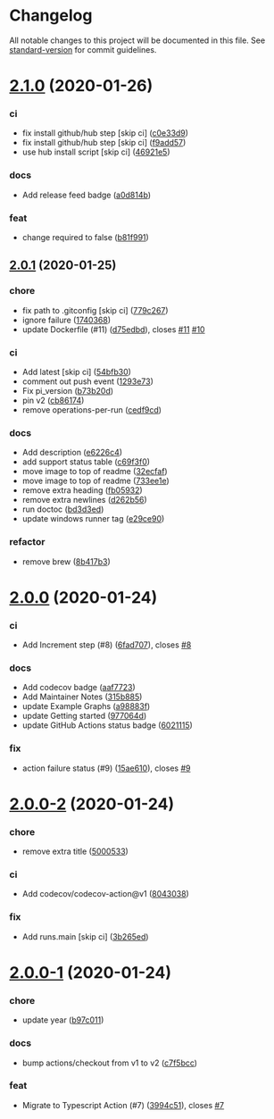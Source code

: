# Changelog

All notable changes to this project will be documented in this file. See [standard-version](https://github.com/conventional-changelog/standard-version) for commit guidelines.

# [2.1.0](https://github.com/peaceiris/actions-pixela/compare/v2.0.1...v2.1.0) (2020-01-26)


### ci

* fix install github/hub step [skip ci] ([c0e33d9](https://github.com/peaceiris/actions-pixela/commit/c0e33d9c3b1d38061303fe00f597ffeb70f110a4))
* fix install github/hub step [skip ci] ([f9add57](https://github.com/peaceiris/actions-pixela/commit/f9add57dcf7eb09fadadf9296c152b6ed9b23e86))
* use hub install script [skip ci] ([46921e5](https://github.com/peaceiris/actions-pixela/commit/46921e50f2e80a01ff83f80997087e2bb8c8f2a4))

### docs

* Add release feed badge ([a0d814b](https://github.com/peaceiris/actions-pixela/commit/a0d814b7f5649ec0ef5cbdaa1be3f38078df7c66))

### feat

* change required to false ([b81f991](https://github.com/peaceiris/actions-pixela/commit/b81f9916dfdb864f734ef8e98659d14930cf264e))



## [2.0.1](https://github.com/peaceiris/actions-pixela/compare/v2.0.0...v2.0.1) (2020-01-25)


### chore

* fix path to .gitconfig [skip ci] ([779c267](https://github.com/peaceiris/actions-pixela/commit/779c267839cc9d48ae26433d7dfc16b7a0847c83))
* ignore failure ([1740368](https://github.com/peaceiris/actions-pixela/commit/17403680e48dde006efb55decef7337d89d69a7c))
* update Dockerfile (#11) ([d75edbd](https://github.com/peaceiris/actions-pixela/commit/d75edbdee90c842a3890c9aae485b42ee9f7855d)), closes [#11](https://github.com/peaceiris/actions-pixela/issues/11) [#10](https://github.com/peaceiris/actions-pixela/issues/10)

### ci

* Add latest [skip ci] ([54bfb30](https://github.com/peaceiris/actions-pixela/commit/54bfb306f893b588029b273b06f9f4ea1257c22c))
* comment out push event ([1293e73](https://github.com/peaceiris/actions-pixela/commit/1293e73a50f84ea1a63a2c7fd48ac160ed84e075))
* Fix pi_version ([b73b20d](https://github.com/peaceiris/actions-pixela/commit/b73b20d4af52c7946234982617b38fb858e7cb25))
* pin v2 ([cb86174](https://github.com/peaceiris/actions-pixela/commit/cb86174ec9126c9ea4638040a756792e25947a06))
* remove operations-per-run ([cedf9cd](https://github.com/peaceiris/actions-pixela/commit/cedf9cde91f6f59e0cc367f07031b6f00af73c0a))

### docs

* Add description ([e6226c4](https://github.com/peaceiris/actions-pixela/commit/e6226c4e26750a02457c091a4767403dc0f9a918))
* add support status table ([c69f3f0](https://github.com/peaceiris/actions-pixela/commit/c69f3f077ebc1ffe3068b6be3d73ab37ad4d2f7e))
* move image to top of readme ([32ecfaf](https://github.com/peaceiris/actions-pixela/commit/32ecfaf167130153bd328ab49bfe13500f4416f8))
* move image to top of readme ([733ee1e](https://github.com/peaceiris/actions-pixela/commit/733ee1ea69be6926beeff88f86d1917a46391bd9))
* remove extra heading ([fb05932](https://github.com/peaceiris/actions-pixela/commit/fb059326a11189ba51d692b1e0e8b722666c4a56))
* remove extra newlines ([d262b56](https://github.com/peaceiris/actions-pixela/commit/d262b56abdab099eeac7ff369a960a95fdd17565))
* run doctoc ([bd3d3ed](https://github.com/peaceiris/actions-pixela/commit/bd3d3edb072f4fe549c021a0c46345a9253f8871))
* update windows runner tag ([e29ce90](https://github.com/peaceiris/actions-pixela/commit/e29ce909e382fd011ea5abc40c2635d7f54f473a))

### refactor

* remove brew ([8b417b3](https://github.com/peaceiris/actions-pixela/commit/8b417b34085d8fd5844303c8ae77d0c6af4aeb0c))



# [2.0.0](https://github.com/peaceiris/actions-pixela/compare/v2.0.0-2...v2.0.0) (2020-01-24)


### ci

* Add Increment step (#8) ([6fad707](https://github.com/peaceiris/actions-pixela/commit/6fad7075b715e010c6987bc714a32773f0d7c07b)), closes [#8](https://github.com/peaceiris/actions-pixela/issues/8)

### docs

* Add codecov badge ([aaf7723](https://github.com/peaceiris/actions-pixela/commit/aaf77233bfae7f7021c0d333bdb91fa2522175f3))
* Add Maintainer Notes ([315b885](https://github.com/peaceiris/actions-pixela/commit/315b88580e81a1c75773261c9486f5c02005e656))
* update Example Graphs ([a98883f](https://github.com/peaceiris/actions-pixela/commit/a98883f8339d5130bf89190c01321ec815145970))
* update Getting started ([977064d](https://github.com/peaceiris/actions-pixela/commit/977064de800c172809ae41254b80bfc9742bc555))
* update GitHub Actions status badge ([6021115](https://github.com/peaceiris/actions-pixela/commit/60211157beb8a8aae5cd7f70ebbf3d6f89ff67ee))

### fix

* action failure status (#9) ([15ae610](https://github.com/peaceiris/actions-pixela/commit/15ae610bba7a6b5209e1fdbb14d2fb14efb4a4f8)), closes [#9](https://github.com/peaceiris/actions-pixela/issues/9)



# [2.0.0-2](https://github.com/peaceiris/actions-pixela/compare/v2.0.0-1...v2.0.0-2) (2020-01-24)


### chore

* remove extra title ([5000533](https://github.com/peaceiris/actions-pixela/commit/50005339b1f506cf5988d0321d5bfeaf656376c7))

### ci

* Add codecov/codecov-action@v1 ([8043038](https://github.com/peaceiris/actions-pixela/commit/8043038ddea9093f41e02ead40810fec03bd2181))

### fix

* Add runs.main [skip ci] ([3b265ed](https://github.com/peaceiris/actions-pixela/commit/3b265eda9603d02b8030fade1b054347c82ed42b))



# [2.0.0-1](https://github.com/peaceiris/actions-pixela/compare/v1.2.0...v2.0.0-1) (2020-01-24)


### chore

* update year ([b97c011](https://github.com/peaceiris/actions-pixela/commit/b97c011b724415dd2538d2449cba61f4a922c95c))

### docs

* bump actions/checkout from v1 to v2 ([c7f5bcc](https://github.com/peaceiris/actions-pixela/commit/c7f5bcccb34dd0f69cf88b8727582e70bf204840))

### feat

* Migrate to Typescript Action (#7) ([3994c51](https://github.com/peaceiris/actions-pixela/commit/3994c51f700c389f5f31f064372651c4697dccf9)), closes [#7](https://github.com/peaceiris/actions-pixela/issues/7)
